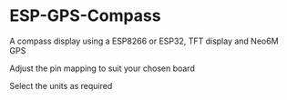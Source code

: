 # ESP-GPS-Compass
A compass display using a ESP8266 or ESP32, TFT display and Neo6M GPS

Adjust the pin mapping to suit your chosen board

Select the units as required
